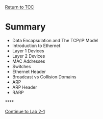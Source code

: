 <a href="https://github.com/CyberTrainingUSAF/08-Network-Programming/blob/master/00-Table-of-Contents.md" rel="Return to TOC"> Return to TOC </a>

# Summary

* Data Encapsulation and The TCP/IP Model
* Introduction to Ethernet
* Layer 1 Devices
* Layer 2 Devices
* MAC Addresses
* Switches
* Ethernet Header
* Broadcast vs Collision Domains
* ARP
* ARP Header
* RARP


\*\*\*\*

<a href="https://github.com/CyberTrainingUSAF/08-Network-Programming/blob/master/04-osi-layer-2/lab-2-1.md" > Continue to Lab 2-1 </a>
